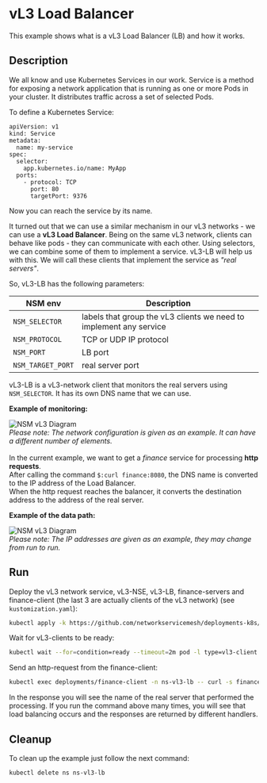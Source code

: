 # vL3 Load Balancer

This example shows what is a vL3 Load Balancer (LB) and how it works.

## Description

We all know and use Kubernetes Services in our work. 
Service is a method for exposing a network application that is running as one or more Pods in your cluster. It distributes traffic across a set of selected Pods.

To define a Kubernetes Service:
```
apiVersion: v1
kind: Service
metadata:
  name: my-service
spec:
  selector:
    app.kubernetes.io/name: MyApp
  ports:
    - protocol: TCP
      port: 80
      targetPort: 9376
```
Now you can reach the service by its name.

It turned out that we can use a similar mechanism in our vL3 networks - we can use a **vL3 Load Balancer**.
Being on the same vL3 network, clients can behave like pods - they can communicate with each other. Using selectors, we can combine some of them to implement a service.
vL3-LB will help us with this. We will call these clients that implement the service as _"real servers"_.

So, vL3-LB has the following parameters:

| NSM env            | Description                                                        |
|--------------------|--------------------------------------------------------------------|
| `NSM_SELECTOR`     | labels that group the vL3 clients we need to implement any service |
| `NSM_PROTOCOL`     | TCP or UDP IP protocol                                             |
| `NSM_PORT`         | LB port                                                            |
| `NSM_TARGET_PORT`  | real server port                                                   |

vL3-LB is a vL3-network client that monitors the real servers using `NSM_SELECTOR`. It has its own DNS name that we can use.<br />

**Example of monitoring:**

![NSM vL3 Diagram](./diagram1.svg "vL3-LB monitoring")
<br />_Please note: The network configuration is given as an example. It can have a different number of elements._
<br /><br />
In the current example, we want to get a _finance_ service for processing **http requests**. <br />
After calling the command `$:curl finance:8080`, the DNS name is converted to the IP address of the Load Balancer. <br />
When the http request reaches the balancer, it converts the destination address to the address of the real server.

**Example of the data path:**<br />

![NSM vL3 Diagram](./diagram2.svg "vL3-LB data path")
<br />_Please note: The IP addresses are given as an example, they may change from run to run._

## Run

Deploy the vL3 network service, vL3-NSE, vL3-LB, finance-servers and finance-client (the last 3 are actually clients of the vL3 network) (see `kustomization.yaml`):
```bash
kubectl apply -k https://github.com/networkservicemesh/deployments-k8s/examples/features/vl3-lb?ref=3e462799434053a4543c55a0ee73b00554a2e253
```

Wait for vL3-clients to be ready:
```bash
kubectl wait --for=condition=ready --timeout=2m pod -l type=vl3-client -n ns-vl3-lb
```

Send an http-request from the finance-client:
```bash
kubectl exec deployments/finance-client -n ns-vl3-lb -- curl -s finance.vl3-lb:8080 | grep "Hello! I'm finance-server"
```
In the response you will see the name of the real server that performed the processing.
If you run the command above many times, you will see that load balancing occurs and the responses are returned by different handlers.

## Cleanup

To clean up the example just follow the next command:
```bash
kubectl delete ns ns-vl3-lb
```
